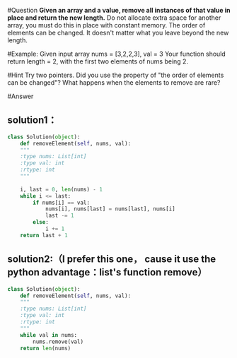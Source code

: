 #Question
**Given an array and a value, remove all instances of that value in place and return the new length.**
Do not allocate extra space for another array, you must do this in place with constant memory.
The order of elements can be changed. It doesn't matter what you leave beyond the new length.

#Example:
Given input array nums = [3,2,2,3], val = 3
Your function should return length = 2, with the first two elements of nums being 2.

#Hint
Try two pointers.
Did you use the property of "the order of elements can be changed"?
What happens when the elements to remove are rare?

#Answer
## solution1：
```python
class Solution(object):
    def removeElement(self, nums, val):
    """
    :type nums: List[int]
    :type val: int
    :rtype: int
    """
    
    i, last = 0, len(nums) - 1
    while i <= last:
        if nums[i] == val:
            nums[i], nums[last] = nums[last], nums[i]
            last -= 1
        else:
            i += 1
    return last + 1
```

## solution2:（I prefer this one， cause it use the python advantage：list's function remove）
```python
class Solution(object):
    def removeElement(self, nums, val):
    """
    :type nums: List[int]
    :type val: int
    :rtype: int
    """
    while val in nums:
        nums.remove(val)
    return len(nums)
```
